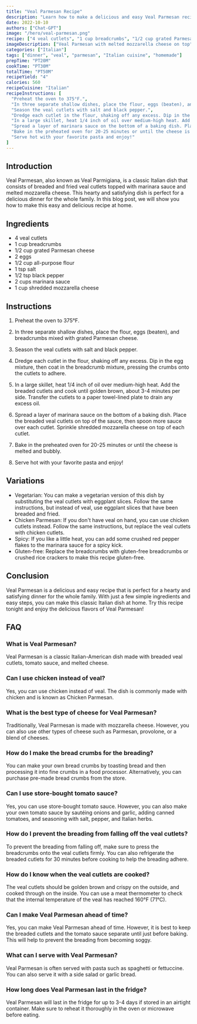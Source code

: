 ```yaml
---
title: "Veal Parmesan Recipe"
description: "Learn how to make a delicious and easy Veal Parmesan recipe at home with this step-by-step guide. This classic Italian dish is perfect for a hearty and satisfying dinner for the whole family."
date: 2022-10-10
authors: ["Chat-GPT"]
image: "/hero/veal-parmesan.png"
recipe: ["4 veal cutlets", "1 cup breadcrumbs", "1/2 cup grated Parmesan cheese", "2 eggs", "1/2 cup all-purpose flour", "1 tsp salt", "1/2 tsp black pepper", "2 cups marinara sauce", "1 cup shredded mozzarella cheese"]
imageDescription: ["Veal Parmesan with melted mozzarella cheese on top", "Breaded veal cutlets ready to be fried", "Marinara sauce in a pot on the stove", "A plate of Veal Parmesan with a side of spaghetti"]
categories: ["Italian"]
tags: ["dinner", "veal", "parmesan", "Italian cuisine", "homemade"]
prepTime: "PT20M"
cookTime: "PT30M"
totalTime: "PT50M"
recipeYield: "4"
calories: 560
recipeCuisine: "Italian"
recipeInstructions: [
  "Preheat the oven to 375°F.",
  "In three separate shallow dishes, place the flour, eggs (beaten), and breadcrumbs mixed with grated Parmesan cheese.",
  "Season the veal cutlets with salt and black pepper.",
  "Dredge each cutlet in the flour, shaking off any excess. Dip in the egg mixture, then coat in the breadcrumb mixture, pressing the crumbs onto the cutlets to adhere.",
  "In a large skillet, heat 1/4 inch of oil over medium-high heat. Add the breaded cutlets and cook until golden brown, about 3-4 minutes per side. Transfer the cutlets to a paper towel-lined plate to drain any excess oil.",
  "Spread a layer of marinara sauce on the bottom of a baking dish. Place the breaded veal cutlets on top of the sauce, then spoon more sauce over each cutlet. Sprinkle shredded mozzarella cheese on top of each cutlet.",
  "Bake in the preheated oven for 20-25 minutes or until the cheese is melted and bubbly.",
  "Serve hot with your favorite pasta and enjoy!"
]
---
```


## Introduction

Veal Parmesan, also known as Veal Parmigiana, is a classic Italian dish that consists of breaded and fried veal cutlets topped with marinara sauce and melted mozzarella cheese. This hearty and satisfying dish is perfect for a delicious dinner for the whole family. In this blog post, we will show you how to make this easy and delicious recipe at home.

## Ingredients

- 4 veal cutlets
- 1 cup breadcrumbs
- 1/2 cup grated Parmesan cheese
- 2 eggs
- 1/2 cup all-purpose flour
- 1 tsp salt
- 1/2 tsp black pepper
- 2 cups marinara sauce
- 1 cup shredded mozzarella cheese

## Instructions

1. Preheat the oven to 375°F.

2. In three separate shallow dishes, place the flour, eggs (beaten), and breadcrumbs mixed with grated Parmesan cheese.

3. Season the veal cutlets with salt and black pepper.

4. Dredge each cutlet in the flour, shaking off any excess. Dip in the egg mixture, then coat in the breadcrumb mixture, pressing the crumbs onto the cutlets to adhere.

5. In a large skillet, heat 1/4 inch of oil over medium-high heat. Add the breaded cutlets and cook until golden brown, about 3-4 minutes per side. Transfer the cutlets to a paper towel-lined plate to drain any excess oil.

6. Spread a layer of marinara sauce on the bottom of a baking dish. Place the breaded veal cutlets on top of the sauce, then spoon more sauce over each cutlet. Sprinkle shredded mozzarella cheese on top of each cutlet.

7. Bake in the preheated oven for 20-25 minutes or until the cheese is melted and bubbly.

8. Serve hot with your favorite pasta and enjoy!

## Variations

- Vegetarian: You can make a vegetarian version of this dish by substituting the veal cutlets with eggplant slices. Follow the same instructions, but instead of veal, use eggplant slices that have been breaded and fried.
- Chicken Parmesan: If you don't have veal on hand, you can use chicken cutlets instead. Follow the same instructions, but replace the veal cutlets with chicken cutlets.
- Spicy: If you like a little heat, you can add some crushed red pepper flakes to the marinara sauce for a spicy kick.
- Gluten-free: Replace the breadcrumbs with gluten-free breadcrumbs or crushed rice crackers to make this recipe gluten-free.

## Conclusion

Veal Parmesan is a delicious and easy recipe that is perfect for a hearty and satisfying dinner for the whole family. With just a few simple ingredients and easy steps, you can make this classic Italian dish at home. Try this recipe tonight and enjoy the delicious flavors of Veal Parmesan!

## FAQ

### What is Veal Parmesan?

Veal Parmesan is a classic Italian-American dish made with breaded veal cutlets, tomato sauce, and melted cheese. 

### Can I use chicken instead of veal?

Yes, you can use chicken instead of veal. The dish is commonly made with chicken and is known as Chicken Parmesan.

### What is the best type of cheese for Veal Parmesan?

Traditionally, Veal Parmesan is made with mozzarella cheese. However, you can also use other types of cheese such as Parmesan, provolone, or a blend of cheeses.

### How do I make the bread crumbs for the breading?

You can make your own bread crumbs by toasting bread and then processing it into fine crumbs in a food processor. Alternatively, you can purchase pre-made bread crumbs from the store.

### Can I use store-bought tomato sauce?

Yes, you can use store-bought tomato sauce. However, you can also make your own tomato sauce by sautéing onions and garlic, adding canned tomatoes, and seasoning with salt, pepper, and Italian herbs.

### How do I prevent the breading from falling off the veal cutlets?

To prevent the breading from falling off, make sure to press the breadcrumbs onto the veal cutlets firmly. You can also refrigerate the breaded cutlets for 30 minutes before cooking to help the breading adhere.

### How do I know when the veal cutlets are cooked?

The veal cutlets should be golden brown and crispy on the outside, and cooked through on the inside. You can use a meat thermometer to check that the internal temperature of the veal has reached 160°F (71°C).

### Can I make Veal Parmesan ahead of time?

Yes, you can make Veal Parmesan ahead of time. However, it is best to keep the breaded cutlets and the tomato sauce separate until just before baking. This will help to prevent the breading from becoming soggy.

### What can I serve with Veal Parmesan?

Veal Parmesan is often served with pasta such as spaghetti or fettuccine. You can also serve it with a side salad or garlic bread.

### How long does Veal Parmesan last in the fridge?

Veal Parmesan will last in the fridge for up to 3-4 days if stored in an airtight container. Make sure to reheat it thoroughly in the oven or microwave before eating.
